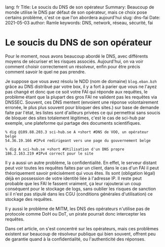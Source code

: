 lang: fr
Title: Le soucis du DNS de son opérateur
Summary: Beaucoup de monde utilise le DNS par défaut de son opérateur, mais ce choix pose certains problème, c'est ce que l'on abordera aujourd'hui
slug: dns-fai
Date: 2021-05-03
author: Ramle
keywords: DNS, network, réseau, sécurité, fai

# Le soucis du DNS de son opérateur

Pour le moment, nous avons beaucoup abordé le DNS, avec différents moyens de sécuriser et les risques associés. Aujourd'hui, on va voir comment choisir correctement un résolveur, enfin pour être précis comment savoir le quel ne pas prendre.

Je suppose que vous avez résolu le NDD (nom de domaine) `blog.eban.bzh` grâce au DNS distribué par votre box, il y a fort à parier que vous ne l'ayez pas changé et donc que ce soit votre FAI qui réponde aux requêtes, le problème étant que la plupart des gros FAI ne valident pas les requêtes via DNSSEC. Souvent, ces DNS mentent (envoient une réponse volontairement erronée, le plus plus souvent pour bloquer des sites.) sur base de demande faite par l'état, les listes sont d'ailleurs privées ce qui permettrai sans soucis de bloquer des sites totalement légitimes, c'est le cas de sci-hub par exemple, une plateforme qui partage des documents scientifiques.
```
% dig @109.88.203.3 sci-hub.se A +short #DNS de VOO, un opérateur belge
54.36.19.166 #IPv4 redirigeant vers une page du gouvernement belge
```
```
% dig A sci-hub.se +short #Utilisation d'un DNS propre
186.2.163.219 #IPv4 correct pour le site
```

Il y a aussi un autre problème, la confidentialité. En effet, le serveur distant peut voir toutes les requêtes faites par un client, dans le cas d'un FAI il peut théoriquement savoir précisément qui vous êtes. Ils sont (obligation légal) déjà en possession de votre identité liée à l'adresse IP. Il reste peut probable que les FAI le fassent vraiment, ça leur rajouterai un coup conséquent pour le stockage de logs, sans oublier les risques de sanction si il n'est pas stipulé dans les CGU (conditions générales d'utilisation) ce stockage des requêtes.

Il y aussi le problème de MITM, les DNS des opérateurs n'utilise pas de protocole comme DoH ou DoT, un pirate pourrait donc intercepter les requêtes.

Dans cet article, on s'est concentré sur les opérateurs, mais ces problèmes existent sur beaucoup de résolveur publique qui bien souvent, offrent peu de garantie quand à la confidentialité, ou l'authenticité des réponses.
